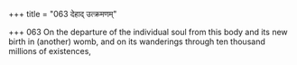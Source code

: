 +++
title = "063 देहाद् उत्क्रमणम्"

+++
063	On the departure of the individual soul from this body and its new birth in (another) womb, and on its wanderings through ten thousand millions of existences,